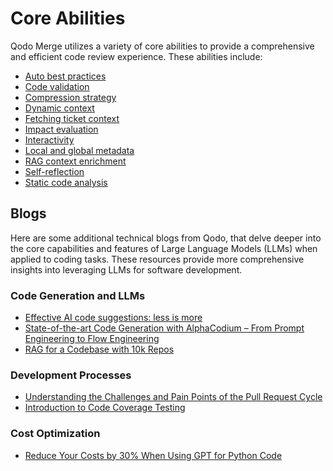 # Core Abilities

Qodo Merge utilizes a variety of core abilities to provide a comprehensive and efficient code review experience. These abilities include:

- [Auto best practices](https://qodo-merge-docs.qodo.ai/core-abilities/auto_best_practices/)
- [Code validation](https://qodo-merge-docs.qodo.ai/core-abilities/code_validation/)
- [Compression strategy](https://qodo-merge-docs.qodo.ai/core-abilities/compression_strategy/)
- [Dynamic context](https://qodo-merge-docs.qodo.ai/core-abilities/dynamic_context/)
- [Fetching ticket context](https://qodo-merge-docs.qodo.ai/core-abilities/fetching_ticket_context/)
- [Impact evaluation](https://qodo-merge-docs.qodo.ai/core-abilities/impact_evaluation/)
- [Interactivity](https://qodo-merge-docs.qodo.ai/core-abilities/interactivity/)
- [Local and global metadata](https://qodo-merge-docs.qodo.ai/core-abilities/metadata/)
- [RAG context enrichment](https://qodo-merge-docs.qodo.ai/core-abilities/rag_context_enrichment/)
- [Self-reflection](https://qodo-merge-docs.qodo.ai/core-abilities/self_reflection/)
- [Static code analysis](https://qodo-merge-docs.qodo.ai/core-abilities/static_code_analysis/)

## Blogs

Here are some additional technical blogs from Qodo, that delve deeper into the core capabilities and features of Large Language Models (LLMs) when applied to coding tasks.
These resources provide more comprehensive insights into leveraging LLMs for software development.

### Code Generation and LLMs

- [Effective AI code suggestions: less is more](https://www.qodo.ai/blog/effective-code-suggestions-llms-less-is-more/)
- [State-of-the-art Code Generation with AlphaCodium – From Prompt Engineering to Flow Engineering](https://www.qodo.ai/blog/qodoflow-state-of-the-art-code-generation-for-code-contests/)
- [RAG for a Codebase with 10k Repos](https://www.qodo.ai/blog/rag-for-large-scale-code-repos/)

### Development Processes

- [Understanding the Challenges and Pain Points of the Pull Request Cycle](https://www.qodo.ai/blog/understanding-the-challenges-and-pain-points-of-the-pull-request-cycle/)
- [Introduction to Code Coverage Testing](https://www.qodo.ai/blog/introduction-to-code-coverage-testing/)

### Cost Optimization

- [Reduce Your Costs by 30% When Using GPT for Python Code](https://www.qodo.ai/blog/reduce-your-costs-by-30-when-using-gpt-3-for-python-code/)
